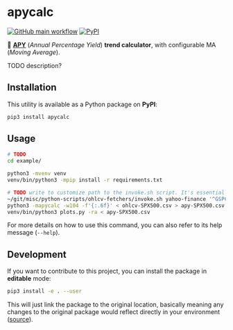 # apycalc

[![GitHub main workflow](https://img.shields.io/github/actions/workflow/status/dmotte/apycalc/main.yml?branch=main&logo=github&label=main&style=flat-square)](https://github.com/dmotte/apycalc/actions)
[![PyPI](https://img.shields.io/pypi/v/apycalc?logo=python&style=flat-square)](https://pypi.org/project/apycalc/)

:snake: [**APY**](https://www.investopedia.com/terms/a/apy.asp) (_Annual Percentage Yield_) **trend calculator**, with configurable MA (_Moving Average_).

TODO description?

## Installation

This utility is available as a Python package on **PyPI**:

```bash
pip3 install apycalc
```

## Usage

```bash
# TODO
cd example/

python3 -mvenv venv
venv/bin/python3 -mpip install -r requirements.txt

# TODO write to customize path to the invoke.sh script. It's essentially the local path to the https://github.com/dmotte/misc/blob/main/python-scripts/ohlcv-fetchers/invoke.sh script
~/git/misc/python-scripts/ohlcv-fetchers/invoke.sh yahoo-finance '^GSPC' -i1wk -d2000-01-01T00Z -f'{:.6f}' > ohlcv-SPX500.csv
python3 -mapycalc -w104 -f'{:.6f}' < ohlcv-SPX500.csv > apy-SPX500.csv
venv/bin/python3 plots.py -ra < apy-SPX500.csv
```

For more details on how to use this command, you can also refer to its help message (`--help`).

## Development

If you want to contribute to this project, you can install the package in **editable** mode:

```bash
pip3 install -e . --user
```

This will just link the package to the original location, basically meaning any changes to the original package would reflect directly in your environment ([source](https://stackoverflow.com/a/35064498)).
